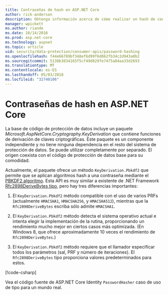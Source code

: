 ```yaml
---
title: Contraseñas de hash en ASP.NET Core
author: rick-anderson
description: Obtenga información acerca de cómo realizar un hash de contraseñas mediante el uso de las API de protección de datos de ASP.NET Core.
manager: wpickett
ms.author: riande
ms.date: 10/14/2016
ms.prod: asp.net-core
ms.technology: aspnet
ms.topic: article
uid: security/data-protection/consumer-apis/password-hashing
ms.openlocfilehash: f44e66789bf348ef6d99f6d862fb34c2d943a0b2
ms.sourcegitcommit: 5130b3034165f5cf49d829fe7475a84aa33d2693
ms.translationtype: MT
ms.contentlocale: es-ES
ms.lasthandoff: 05/03/2018
ms.locfileid: "32740106"
---
```

# <a name="hash-passwords-in-aspnet-core"></a>Contraseñas de hash en ASP.NET Core

La base de código de protección de datos incluye un paquete *Microsoft.AspNetCore.Cryptography.KeyDerivation* que contiene funciones de derivación de claves criptográficas. Este paquete es un componente independiente y no tiene ninguna dependencia en el resto del sistema de protección de datos. Se puede utilizar completamente por separado. El origen coexista con el código de protección de datos base para su comodidad.

Actualmente, el paquete ofrece un método `KeyDerivation.Pbkdf2` que permite que se aplican algoritmos hash a una contraseña mediante el [PBKDF2 algoritmo](https://tools.ietf.org/html/rfc2898#section-5.2). Esta API es muy similar a existente de .NET Framework [Rfc2898DeriveBytes tipo](/dotnet/api/system.security.cryptography.rfc2898derivebytes), pero hay tres diferencias importantes:

1. El `KeyDerivation.Pbkdf2` método compatible con el uso de varios PRFs (actualmente `HMACSHA1`, `HMACSHA256`, y `HMACSHA512`), mientras que la `Rfc2898DeriveBytes` escriba sólo admite `HMACSHA1`.

2. El `KeyDerivation.Pbkdf2` método detecta el sistema operativo actual e intenta elegir la implementación de la rutina, proporcionando un rendimiento mucho mejor en ciertos casos más optimizada. (En Windows 8, que ofrece aproximadamente 10 veces el rendimiento de `Rfc2898DeriveBytes`.)

3. El `KeyDerivation.Pbkdf2` método requiere que el llamador especificar todos los parámetros (sal, PRF y número de iteraciones). El `Rfc2898DeriveBytes` tipo proporciona valores predeterminados para estos.

[!code-csharp[](password-hashing/samples/passwordhasher.cs)]

Vea el código fuente de ASP.NET Core Identity `PasswordHasher` caso de uso de tipo para un mundo real.
